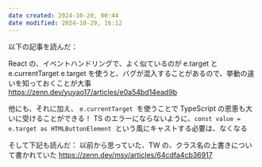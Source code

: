 ```yaml
---
date created: 2024-10-28, 00:44
date modified: 2024-10-29, 16:12
---
```


以下の記事を読んだ：

React の、イベントハンドリングで、よく似ているのが e.target と e.currentTarget
e.target を使うと、バグが混入することがあるので、挙動の違いを知っておくことが大事
https://zenn.dev/yuyao17/articles/e0a54bd14ead9b

他にも、それに加え、 `e.currentTarget`  を使うことで TypeScript の恩恵も大いに受けることができる！
TS のエラーにならないように、`const value = e.target as HTMLButtonElement`  という風にキャストする必要は、なくなる

そして下記も読んだ：
以前から思っていた、TW の、クラス名の上書きについて書かれていた
https://zenn.dev/msy/articles/64cdfa4cb36917
